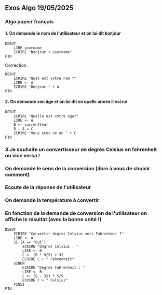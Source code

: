 ## Exos Algo 19/05/2025

### Algo papier français

#### 1. On demande le nom de l’utilisateur et on lui dit bonjour

```
DEBUT
    LIRE username
    ECRIRE "bonjour + username"
FIN
```

Correction :

```
DEBUT
    ECRIRE "Quel est votre nom ?"
    LIRE <- A
    ECRIRE "Bonjour " + A
FIN
```

#### 2. On demande son âge et on lui dit en quelle année il est né

```
DEBUT
    ECRIRE "Quelle est votre age?"
    LIRE <- A
    B <- currentYear
    B - A = C
    ECRIRE "Vous etes né en " + C
FIN
```

### 3.Je souhaite un convertisseur de degrés Celsius en fahrenheit ou vice versa !

### On demande le sens de la conversion (libre à vous de choisir comment)

### Ecoute de la réponse de l'utilisateur

### On demande la température à convertir

### En fonction de la demande de conversion de l'utilisateur on affiche le résultat (avec la bonne unité !)

<!-- c to f : (0 °C × 9/5) + 32 = 32 °F -->
<!-- f to c : (32 °F − 32) × 5/9 = 0 °C -->

```
DEBUT
    ECRIRE "Convertir degres Celsius vers Fahrenheit ?"
    LIRE <- A
    Si (A == "Oui")
        ECRIRE "Degres Celsius : "
        LIRE <- B
        C <- (B * 9/5) + 32
        ECRIRE C + " Fahrenheit"
    SINON
        ECRIRE "Degres Fahrenheit : "
        LIRE <- B
        C <- (B - 32) * 5/9
        ECRIRE C + " Celsius"
    FINSI
FIN
```
